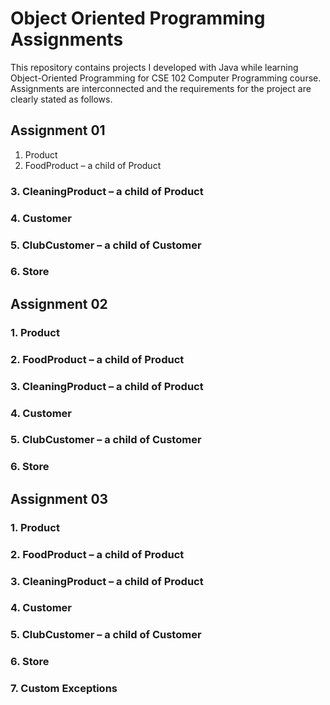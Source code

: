 # Object Oriented Programming Assignments
This repository contains projects I developed with Java while learning Object-Oriented Programming for CSE 102 Computer Programming course. 
Assignments are interconnected and the requirements for the project are clearly stated as follows.

## Assignment 01
 1. Product
 2. FoodProduct – a child of Product
### 3. CleaningProduct – a child of Product
### 4. Customer
### 5. ClubCustomer – a child of Customer
### 6. Store

## Assignment 02
### 1. Product
### 2. FoodProduct – a child of Product
### 3. CleaningProduct – a child of Product
### 4. Customer
### 5. ClubCustomer – a child of Customer
### 6. Store

## Assignment 03
### 1. Product
### 2. FoodProduct – a child of Product
### 3. CleaningProduct – a child of Product
### 4. Customer
### 5. ClubCustomer – a child of Customer
### 6. Store
### 7. Custom Exceptions

